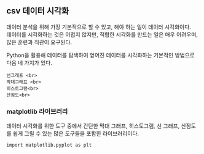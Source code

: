 ## csv 데이터 시각화

데이터 분석을 위해 가장 기본적으로 할 수 있고, 해야 하는 일이 데이터 시각화이다. <br> 데이터를 시각화하는 것은 어렵지 않지만, 적합한 시각화를 만드는 일은 매우 어려우며, <br>  많은 훈련과 직관이 요구된다.

Python을 활용해 데이터를 탐색하여 얻어진 데이터를 시각화하는 기본적인 방법으로 다음 네 가지가 있다.

    선그래프 <br> 
    막대그래프 <br> 
    히스토그램<br> 
    산점도<br> 

### matplotlib 라이브러리
데이터 시각화를 위한 도구 중에서 간단한 막대 그래프, 히스토그램, 선 그래프, 산점도를 쉽게 그릴 수 있는 많은 도구들을 포함한 라이브러리이다.

    import matplotlib.pyplot as plt
